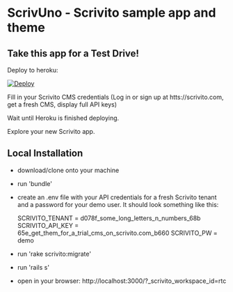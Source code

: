 # ScrivUno - Scrivito sample app and theme

## Take this app for a Test Drive!

Deploy to heroku:

[![Deploy](https://www.herokucdn.com/deploy/button.png)](https://heroku.com/deploy)

Fill in your Scrivito CMS credentials (Log in or sign up at htts://scrivito.com, get a fresh CMS, display full API keys)

Wait until Heroku is finished deploying.

Explore your new Scrivito app.

## Local Installation

- download/clone onto your machine
- run 'bundle'
- create an .env file with your API credentials for a fresh Scrivito tenant and a password for your demo user. It should look something like this:

   SCRIVITO_TENANT = d078f_some_long_letters_n_numbers_68b
   SCRIVITO_API_KEY = 65e_get_them_for_a_trial_cms_on_scrivito.com_b660
   SCRIVITO_PW = demo

- run 'rake scrivito:migrate'
- run 'rails s'
- open in your browser: http://localhost:3000/?_scrivito_workspace_id=rtc

